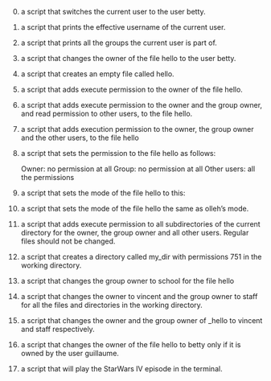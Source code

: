 0)  a script that switches the current user to the user betty.

1)  a script that prints the effective username of the current user.

2)  a script that prints all the groups the current user is part of.

3)  a script that changes the owner of the file hello to the user betty.

4)  a script that creates an empty file called hello.

5)  a script that adds execute permission to the owner of the file hello.

6)  a script that adds execute permission to the owner and the group owner, and read permission to other users, to the file hello.

7)  a script that adds execution permission to the owner, the group owner and the other users, to the file hello

8)  a script that sets the permission to the file hello as follows:

	Owner: no permission at all
	Group: no permission at all
	Other users: all the permissions

9)  a script that sets the mode of the file hello to this:

10) a script that sets the mode of the file hello the same as olleh’s mode.

11) a script that adds execute permission to all subdirectories of the current directory for the owner, the group owner and all other users. Regular files should not be changed.

12) a script that creates a directory called my_dir with permissions 751 in the working directory.

13) a script that changes the group owner to school for the file hello

14) a script that changes the owner to vincent and the group owner to staff for all the files and directories in the working directory.

15) a script that changes the owner and the group owner of _hello to vincent and staff respectively.

16) a script that changes the owner of the file hello to betty only if it is owned by the user guillaume.

17) a script that will play the StarWars IV episode in the terminal.
